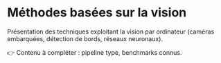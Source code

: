 # Méthodes basées sur la vision

Présentation des techniques exploitant la vision par ordinateur (caméras embarquées, détection de bords, réseaux neuronaux).

👉 Contenu à compléter : pipeline type, benchmarks connus.
